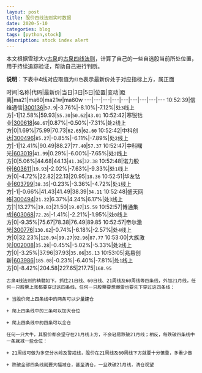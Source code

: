 ```yaml
---
layout: post
title: 股价四线法则实时数据
date: 2020-5-10
categories: blog
tags: [python,stock]
description: stock index alert
---
```



本文根据雪球大v[古泉](https://xueqiu.com/u/7148646888)的[古泉四线法则](https://xueqiu.com/7148646888/130498192)，计算了自己的一些自选股当前所处位置，用于持续追踪验证，帮助自己进行判断。

**说明**：下表中4线对应取值为`红色`表示最新价处于对应指标上方，属正面

时间|名称|代码|最新价|当日|3日|5日|位置|变动|距离|ma21|ma60|ma21w|ma60w
---|---|---|---|---|---|---|---|---
10:52:39|信维通信|[300136](https://xueqiu.com/S/SZ300136)|`57.9`|-3.76%|-8.10%|-7.12%|处`3`线上方|-1|12.58%|59.93|`55.30`|`50.62`|`43.01`
10:52:42|寒锐钴业|[300618](https://xueqiu.com/S/SZ300618)|`68.67`|0.87%|-0.50%|-7.31%|处`2`线上方|0|1.69%|75.99|70.73|`62.65`|`62.60`
10:52:42|中科创达|[300496](https://xueqiu.com/S/SZ300496)|`85.27`|-0.85%|-6.11%|-7.89%|处`2`线上方|-1|12.41%|90.49|88.27|`77.40`|`57.37`
10:52:47|中科曙光|[603019](https://xueqiu.com/S/SH603019)|`41.99`|0.29%|-6.00%|-7.65%|处`2`线上方|0|5.06%|44.68|44.13|`41.36`|`32.38`
10:52:48|诺力股份|[603611](https://xueqiu.com/S/SH603611)|`19.93`|-2.02%|-7.63%|-9.33%|处`1`线上方|0|-4.72%|22.82|22.13|20.95|`18.36`
10:52:51|华友钴业|[603799](https://xueqiu.com/S/SH603799)|`38.35`|-0.23%|-3.36%|-4.72%|处`1`线上方|-1|-0.66%|41.43|41.49|38.39|`34.11`
10:52:48|盛天网络|[300494](https://xueqiu.com/S/SZ300494)|`21.22`|6.37%|4.24%|6.17%|处`3`线上方|1|13.27%|`19.83`|21.50|`19.07`|`15.59`
10:52:57|博通集成|[603068](https://xueqiu.com/S/SH603068)|`72.26`|-1.41%|-2.21%|-1.95%|处`0`线上方|0|-9.35%|75.67|78.38|76.49|89.85
10:52:57|帝尔激光|[300776](https://xueqiu.com/S/SZ300776)|`130.62`|-0.74%|-6.18%|-2.57%|处`4`线上方|0|32.23%|`120.94`|`99.27`|`92.96`|`87.77`
10:53:00|大族激光|[002008](https://xueqiu.com/S/SZ002008)|`35.28`|-0.45%|-5.02%|-5.33%|处`2`线上方|0|-3.25%|37.96|37.93|`35.06`|`35.13`
10:53:05|兆易创新|[603986](https://xueqiu.com/S/SH603986)|`185.08`|-0.23%|-6.40%|-7.81%|处`1`线上方|0|-8.42%|204.58|227.65|217.75|`168.95`

```
古泉4线法则的精髓如下。抓住21日线、60日线、21周线及60周线等四条线，外加21月线，任何一只股票上涨都要穿过这四条线，任何一只股票要想爆雷也要先下穿过这四条线：

+ 当股价爬上四条线中的两条可以少量建仓

+ 爬上四条线中的三条可以加大仓位

+ 爬上四条线中的四条可以全仓

任何一只大牛，其股价都会坚守在21月线上方，不会轻易跌破21月线；相反，每跌破四条线中一条就减一些仓位：

+ 21周线可做为多空分水岭及警戒线，股价在21周线及60周线下方就要十分慎重，多看少做

+ 跌破全部四条线就要大幅减仓，甚至清仓，一旦跌破21月线，清仓观望
```